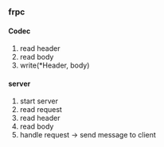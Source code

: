 ### frpc

#### Codec

1. read header
2. read body
3. write(*Header, body)

#### server
1. start server
2. read request
3. read header
4. read body
5. handle request -> send message to client 
